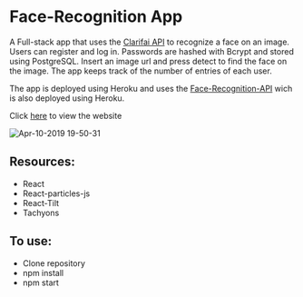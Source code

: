 # Face-Recognition App

A Full-stack app that uses the [Clarifai API](https://clarifai.com/) to recognize a face on an image. Users can register and log in. Passwords are hashed with Bcrypt and stored using PostgreSQL. Insert an image url and press detect to find the face on the image. The app keeps track of the number of entries of each user.


The app is deployed using Heroku and uses the [Face-Recognition-API](https://github.com/Chocotunda/Face-Recognition-API/tree/master) wich is also deployed using Heroku.

Click [here](https://face-recognition-url-app.herokuapp.com/) to view the website

![Apr-10-2019 19-50-31](https://user-images.githubusercontent.com/45598278/55901628-fa747100-5bc9-11e9-91eb-e86d5b43e5f0.gif)

## Resources:
- React
- React-particles-js
- React-Tilt
- Tachyons


## To use:
- Clone repository
- npm install
- npm start
